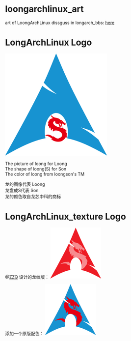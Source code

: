 # loongarchlinux_art
art of LoongArchLinux
dissguss in longarch_bbs: [here](https://bbs.loongarch.org/d/257-loongarchlinuxlogo)

# LongArchLinux Logo
![loongarch_logo.svg](loongarch_logo.svg)  


The picture of loong for Loong  
The shape of loong(S) for Son  
The color of loong from loongson's TM

龙的图像代表 Loong  
龙盘成S代表 Son  
龙的颜色取自龙芯中科的商标

# LongArchLinux_texture Logo
@[ZZQ](https://bbs.loongarch.org/u/430) 设计的龙纹版：
![loongarch_logo.svg](loongarchlinux_loongtxture_red.png)

添加一个原版配色：
![loongarch_logo.svg](loongarchlinux_loongtxture_bule_red.png)


